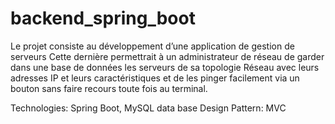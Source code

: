 # backend_spring_boot

Le projet consiste au développement d’une  application de gestion de serveurs
Cette dernière permettrait à un administrateur de réseau de garder  dans  une base de données
les serveurs de sa topologie Réseau avec leurs adresses IP et leurs caractéristiques
et de les pinger facilement via un bouton sans faire recours toute fois au terminal. 

Technologies:
Spring Boot, MySQL data base
Design Pattern:
MVC

